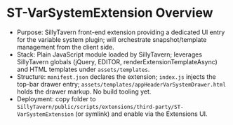 # ST-VarSystemExtension Overview
- Purpose: SillyTavern front-end extension providing a dedicated UI entry for the variable system plugin; will orchestrate snapshot/template management from the client side.
- Stack: Plain JavaScript module loaded by SillyTavern; leverages SillyTavern globals (jQuery, EDITOR, renderExtensionTemplateAsync) and HTML templates under `assets/templates`.
- Structure: `manifest.json` declares the extension; `index.js` injects the top-bar drawer entry; `assets/templates/appHeaderVarSystemDrawer.html` holds the drawer markup. No build tooling yet.
- Deployment: copy folder to `SillyTavern/public/scripts/extensions/third-party/ST-VarSystemExtension` (or symlink) and enable via the Extensions UI.